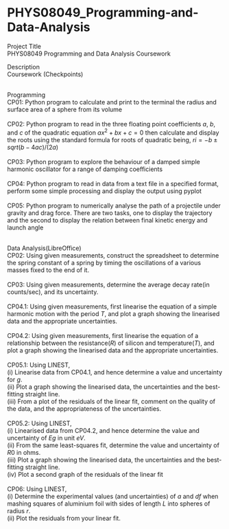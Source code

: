 # PHYS08049_Programming-and-Data-Analysis

Project Title <br/>
PHYS08049 Programming and Data Analysis Coursework 

Description<br/>
Coursework (Checkpoints) <br/><br/>

Programming<br/>
CP01: Python program to calculate and print to the terminal the radius and surface area of a sphere from its volume <br/><br/>
CP02: Python program to read in the three floating point coefficients $a$, $b$, and $c$ of the quadratic equation $ax^2+bx+c=0$ then calculate and display the roots using the standard formula for roots of quadratic being, $ri={−b±sqrt(b−4ac)}/(2a)$<br/><br/>
CP03: Python program to explore the behaviour of a damped simple harmonic oscillator for a range of damping coefficients <br/><br/>
CP04: Python program to read in data from a text file in a specified format, perform some simple processing and display the output using pyplot<br/><br/>
CP05: Python program to numerically analyse the path of a projectile under gravity and drag force. There are two tasks, one to display the trajectory and the second to display the relation between final kinetic energy and launch angle <br/><br/>

Data Analysis(LibreOffice)<br/>
CP02: Using given measurements, construct the spreadsheet to determine the spring constant of a spring by timing the oscillations of a various masses fixed to the end of it.<br/><br/>
CP03: Using given measurements, determine the average decay rate(in counts/sec), and its uncertainty.<br/><br/>
CP04.1: Using given measurements, first linearise the equation of a simple harmonic motion with the period $T$, and plot a graph showing the linearised data and the appropriate uncertainties.<br/><br/>
CP04.2: Using given measurements, first linearise the equation of a relationship between the resistance($R$) of silicon and temperature($T$), and plot a graph showing the linearised data and the appropriate uncertainties.<br/><br/>
CP05.1: Using LINEST, <br/>
(i) Linearise data from CP04.1, and hence determine a value and uncertainty for $g$.<br/>
(ii) Plot a graph showing the linearised data, the uncertainties and the best-fitting straight line.<br/>
(iii) From a plot of the residuals of the linear fit, comment on the quality of the data, and the appropriateness of the uncertainties.<br/><br/>
CP05.2: Using LINEST, <br/>
(i) Linearised data from CP04.2, and hence determine the value and uncertainty of $Eg$ in unit $eV$.<br/>
(ii) From the same least-squares fit, determine the value and uncertainty of $R0$ in ohms.<br/>
(iii) Plot a graph showing the linearised data, the uncertainties and the best-fitting straight line.<br/>
(iv) Plot a second graph of the residuals of the linear fit<br/><br/>
CP06: Using LINEST, <br/>
(i) Determine the experimental values (and uncertainties) of $a$ and $df$ when mashing squares of aluminium foil with sides of length $L$ into spheres of radius $r$.<br/>
(ii) Plot the residuals from your linear fit.
